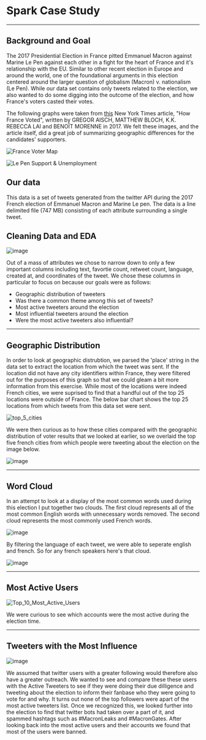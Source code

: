 # Spark Case Study
------------------------------------------------------
## Background and Goal
The 2017 Presidential Election in France pitted Emmanuel Macron against Marine Le Pen against each other in a fight for the heart of France and it's relationship with the EU. Similar to other recent election in Europe and around the world, one of the foundational arguments in this election centered around the larger question of globalism (Macron) v. nationalism (Le Pen). While our data set contains only tweets related to the election, we also wanted to do some digging into the outcome of the election, and how France's voters casted their votes. 

The following graphs were taken from [this](https://www.nytimes.com/interactive/2017/05/07/world/europe/france-election-results-maps.html?mtrref=www.google.com&assetType=REGIWALL) New York Times article, "How France Voted", written by GREGOR AISCH, MATTHEW BLOCH, K.K. REBECCA LAI and BENOÎT MORENNE in 2017. We felt these images, and the article itself, did a great job of summarizing geographic differences for the candidates' supporters.

![France Voter Map](images/frace_voter_map.png)

![Le Pen Support & Unemployment](images/le_pen_support.png)

## Our data
This data is a set of tweets generated from the twitter API during the 2017 French election of Emmanuel Macron and Marine Le pen. The data is a line delimited file (747 MB) consisting of each attribute surrounding a single tweet.


## Cleaning Data and EDA
![image](images/get_data.png)

Out of a mass of attributes we chose to narrow down to only a few important columns including text, favortie count, retweet count, language, created at, and coordinates of the tweet. We chose these columns in particular to focus on because our goals were as follows:

* Geographic distribution of tweeters
* Was there a common theme among this set of tweets?
* Most active tweeters around the election 
* Most influential tweeters around the election
* Were the most active tweeters also influential?


--------------------------------------------------
## Geographic Distribution
In order to look at geographic distrubtion, we parsed the 'place' string in the data set to extract the location from which the tweet was sent. If the location did not have any city identifiers within France, they were filtered out for the purposes of this graph so that we could gleam a bit more information from this exercise. While most of the locations were indeed French cities, we were suprised to find that a handful out of the top 25 locations were outside of France. The below bar chart shows the top 25 locations from which tweets from this data set were sent.

![top_5_cities](images/top_tweeting_cities.png)


We were then curious as to how these cities compared with the geographic distribution of voter results that we looked at earlier, so we overlaid the top five french cities from which people were tweeting about the election on the image below.

![image](images/NYT_image_cities1.png)

--------------------------------------------------

## Word Cloud 

In an attempt to look at a display of the most common words used during this election I put together two clouds. The first cloud represents all of the most common English words with unnecessary words removed. The second cloud represents the most commonly used French words.


 

![image](images/english_cloud.png)

By filtering the language of each tweet, we were able to seperate english and french. So for any french speakers here's that cloud.


![image](images/french2_cloud.png)






-------------------------------

## Most Active Users

![Top_10_Most_Active_Users](images/Top_10_Most_Active_Users.png)

We were curious to see which accounts were the most active during the election time.



-------------------------------

## Tweeters with the Most Influence

![image](images/twitter_followers.png)

We assumed that twitter users with a greater following would therefore also have a greater outreach. We wanted to see and compare these these users with the Active Tweeters to see if they were doing their due dilligence and tweeting about the election to inform their fanbase who they were going to vote for and why. It turns out none of the top followers were apart of the most active tweeters list. Once we recognized this, we looked further into the election to find that twitter bots had taken over a part of it, and spammed hashtags such as #MacronLeaks and #MacronGates. After looking back into the most active users and their accounts we found that most of the users were banned.